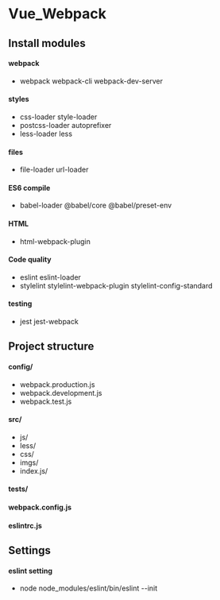 # Vue_Webpack
## Install modules
#### webpack
* webpack webpack-cli webpack-dev-server
#### styles
* css-loader style-loader
* postcss-loader autoprefixer
* less-loader less
#### files
* file-loader url-loader
#### ES6 compile
* babel-loader @babel/core @babel/preset-env
#### HTML
* html-webpack-plugin
#### Code quality
* eslint eslint-loader
* stylelint stylelint-webpack-plugin stylelint-config-standard
#### testing
* jest jest-webpack


## Project structure
#### config/
* webpack.production.js
* webpack.development.js
* webpack.test.js

#### src/
* js/
* less/
* css/
* imgs/
* index.js/

#### tests/
#### webpack.config.js
#### eslintrc.js

## Settings
#### eslint setting
* node node_modules/eslint/bin/eslint --init
